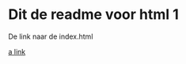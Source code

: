 # Dit de readme voor html 1

De link naar de index.html 

[a link](https://github.com/florisATA/html-1/blob/main/index.html)
